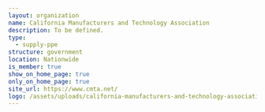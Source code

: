 ```yaml
---
layout: organization
name: California Manufacturers and Technology Association
description: To be defined.
type:
  - supply-ppe
structure: government
location: Nationwide
is_member: true
show_on_home_page: true
only_on_home_page: true
site_url: https://www.cmta.net/
logo: /assets/uploads/california-manufacturers-and-technology-association.png
---
```

